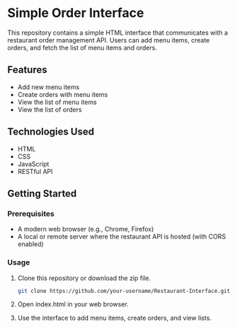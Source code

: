 # Simple Order Interface

This repository contains a simple HTML interface that communicates with a restaurant order management API. Users can add menu items, create orders, and fetch the list of menu items and orders.

## Features

- Add new menu items
- Create orders with menu items
- View the list of menu items
- View the list of orders

## Technologies Used

- HTML
- CSS
- JavaScript
- RESTful API

## Getting Started

### Prerequisites

- A modern web browser (e.g., Chrome, Firefox)
- A local or remote server where the restaurant API is hosted (with CORS enabled)

### Usage

1. Clone this repository or download the zip file.
   
   ```sh
   git clone https://github.com/your-username/Restaurant-Interface.git

2. Open index.html in your web browser.
   
4. Use the interface to add menu items, create orders, and view lists.
